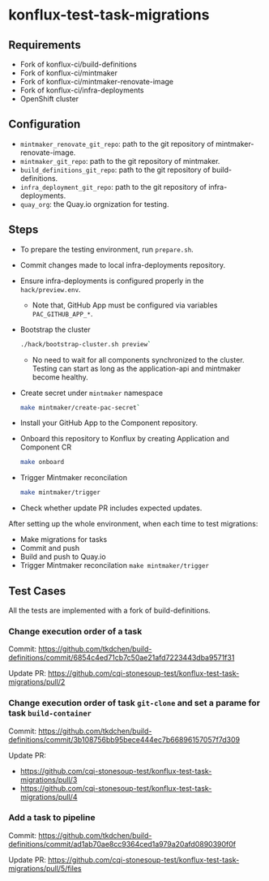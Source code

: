 # konflux-test-task-migrations

## Requirements

- Fork of konflux-ci/build-definitions
- Fork of konflux-ci/mintmaker
- Fork of konflux-ci/mintmaker-renovate-image
- Fork of konflux-ci/infra-deployments
- OpenShift cluster

## Configuration

- `mintmaker_renovate_git_repo`: path to the git repository of mintmaker-renovate-image.
- `mintmaker_git_repo`: path to the git repository of mintmaker.
- `build_definitions_git_repo`: path to the git repository of build-definitions.
- `infra_deployment_git_repo`: path to the git repository of infra-deployments.
- `quay_org`: the Quay.io orgnization for testing.

## Steps

- To prepare the testing environment, run `prepare.sh`.

- Commit changes made to local infra-deployments repository.

- Ensure infra-deployments is configured properly in the `hack/preview.env`.

    - Note that, GitHub App must be configured via variables `PAC_GITHUB_APP_*`.

- Bootstrap the cluster

    ```bash
    ./hack/bootstrap-cluster.sh preview`
    ```

    - No need to wait for all components synchronized to the cluster. Testing can start as long as the application-api and mintmaker become healthy.

- Create secret under `mintmaker` namespace

    ```bash
    make mintmaker/create-pac-secret`
    ```

- Install your GitHub App to the Component repository.

- Onboard this repository to Konflux by creating Application and Component CR

    ```bash
    make onboard
    ```

- Trigger Mintmaker reconcilation

    ```bash
    make mintmaker/trigger
    ```

- Check whether update PR includes expected updates.

After setting up the whole environment, when each time to test migrations:

- Make migrations for tasks
- Commit and push
- Build and push to Quay.io
- Trigger Mintmaker reconcilation `make mintmaker/trigger`

## Test Cases

All the tests are implemented with a fork of build-definitions.

### Change execution order of a task

Commit: https://github.com/tkdchen/build-definitions/commit/6854c4ed71cb7c50ae21afd7223443dba9571f31

Update PR: https://github.com/cqi-stonesoup-test/konflux-test-task-migrations/pull/2

### Change execution order of task `git-clone` and set a parame for task `build-container`

Commit: https://github.com/tkdchen/build-definitions/commit/3b108756bb95bece444ec7b66896157057f7d309

Update PR:

- https://github.com/cqi-stonesoup-test/konflux-test-task-migrations/pull/3
- https://github.com/cqi-stonesoup-test/konflux-test-task-migrations/pull/4

### Add a task to pipeline

Commit: https://github.com/tkdchen/build-definitions/commit/ad1ab70ae8cc9364ced1a979a20afd0890390f0f

Update PR: https://github.com/cqi-stonesoup-test/konflux-test-task-migrations/pull/5/files

